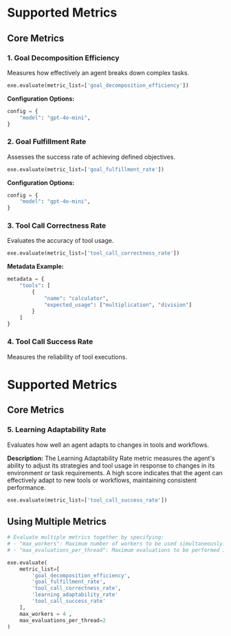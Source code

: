 # Supported Metrics

## Core Metrics

### 1. Goal Decomposition Efficiency
Measures how effectively an agent breaks down complex tasks.

```python
exe.evaluate(metric_list=['goal_decomposition_efficiency'])
```

**Configuration Options:**
```python
config = {
    "model": "gpt-4o-mini",
}
```

### 2. Goal Fulfillment Rate
Assesses the success rate of achieving defined objectives.

```python
exe.evaluate(metric_list=['goal_fulfillment_rate'])
```

**Configuration Options:**
```python
config = {
    "model": "gpt-4o-mini",
}
```

### 3. Tool Call Correctness Rate
Evaluates the accuracy of tool usage.

```python
exe.evaluate(metric_list=['tool_call_correctness_rate'])
```

**Metadata Example:**
```python
metadata = {
    "tools": [
        {
            "name": "calculator",
            "expected_usage": ["multiplication", "division"]
        }
    ]
}
```

### 4. Tool Call Success Rate
Measures the reliability of tool executions.
# Supported Metrics

## Core Metrics

### 5. Learning Adaptability Rate
Evaluates how well an agent adapts to changes in tools and workflows.

**Description:**
The Learning Adaptability Rate metric measures the agent's ability to adjust its strategies and tool usage in response to changes in its environment or task requirements. A high score indicates that the agent can effectively adapt to new tools or workflows, maintaining consistent performance.




```python
exe.evaluate(metric_list=['tool_call_success_rate'])
```

## Using Multiple Metrics
```python
# Evaluate multiple metrics together by specifying:
# - "max_workers": Maximum number of workers to be used simultaneously.
# - "max_evaluations_per_thread": Maximum evaluations to be performed in a single thread.

exe.evaluate(
    metric_list=[
        'goal_decomposition_efficiency',
        'goal_fulfillment_rate',
        'tool_call_correctness_rate',
        'learning_adaptability_rate'
        'tool_call_success_rate'
    ],
    max_workers = 4 ,
    max_evaluations_per_thread=2 
)
```